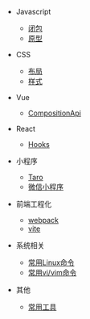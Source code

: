 - Javascript
  - [闭包](js/closure.md)
  - [原型](js/prototype.md)

- CSS
  - [布局](css/layout.md)
  - [样式](css/style.md)

- Vue
  - [CompositionApi](vue/compositionApi.md)

- React
  - [Hooks](react/hooks.md)

- 小程序
  - [Taro](miniProgram/taro.md)
  - [微信小程序](miniProgram/weapp.md)
  
- 前端工程化
  - [webpack](project/webpack.md)
  - [vite](project/vite.md)

- 系统相关
  - [常用Linux命令](system/linuxCommands.md)
  - [常用vi/vim命令](system/vimCommands.md)
  
- 其他
  - [常用工具](other/tools.md)
